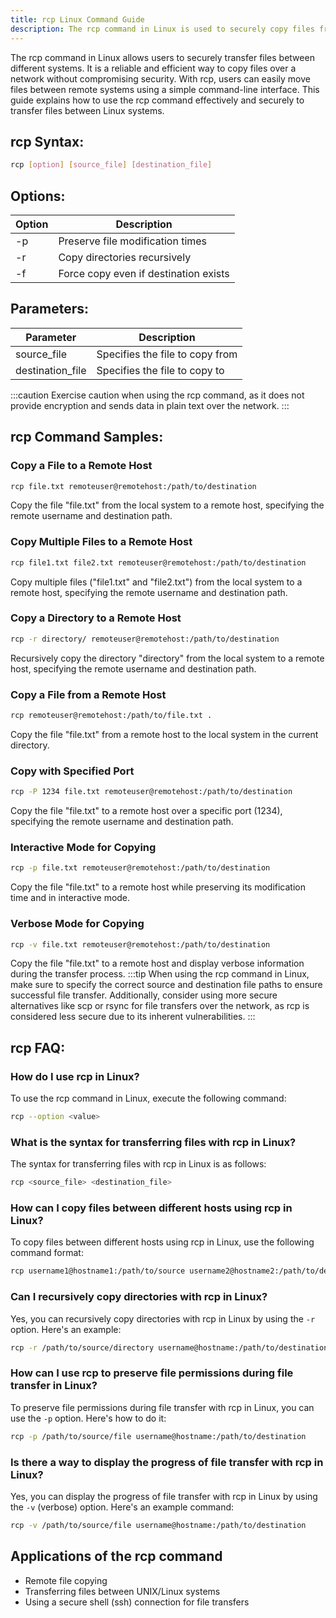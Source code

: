 ```yaml
---
title: rcp Linux Command Guide
description: The rcp command in Linux is used to securely copy files from one system to another. Learn how to transfer files effectively with rcp.
---
```


The rcp command in Linux allows users to securely transfer files between different systems. It is a reliable and efficient way to copy files over a network without compromising security. With rcp, users can easily move files between remote systems using a simple command-line interface. This guide explains how to use the rcp command effectively and securely to transfer files between Linux systems.

## rcp Syntax:
```bash
rcp [option] [source_file] [destination_file]
```
## Options:
| Option | Description                        |
|--------|------------------------------------|
| -p     | Preserve file modification times   |
| -r     | Copy directories recursively        |
| -f     | Force copy even if destination exists |

## Parameters:
| Parameter      | Description                     |
|----------------|---------------------------------|
| source_file    | Specifies the file to copy from  |
| destination_file | Specifies the file to copy to   |

:::caution
Exercise caution when using the rcp command, as it does not provide encryption and sends data in plain text over the network.
:::
## rcp Command Samples:
### Copy a File to a Remote Host
```bash
rcp file.txt remoteuser@remotehost:/path/to/destination
```
Copy the file "file.txt" from the local system to a remote host, specifying the remote username and destination path.

### Copy Multiple Files to a Remote Host
```bash
rcp file1.txt file2.txt remoteuser@remotehost:/path/to/destination
```
Copy multiple files ("file1.txt" and "file2.txt") from the local system to a remote host, specifying the remote username and destination path.

### Copy a Directory to a Remote Host
```bash
rcp -r directory/ remoteuser@remotehost:/path/to/destination
```
Recursively copy the directory "directory" from the local system to a remote host, specifying the remote username and destination path.

### Copy a File from a Remote Host
```bash
rcp remoteuser@remotehost:/path/to/file.txt .
```
Copy the file "file.txt" from a remote host to the local system in the current directory.

### Copy with Specified Port
```bash
rcp -P 1234 file.txt remoteuser@remotehost:/path/to/destination
```
Copy the file "file.txt" to a remote host over a specific port (1234), specifying the remote username and destination path.

### Interactive Mode for Copying
```bash
rcp -p file.txt remoteuser@remotehost:/path/to/destination
```
Copy the file "file.txt" to a remote host while preserving its modification time and in interactive mode.

### Verbose Mode for Copying
```bash
rcp -v file.txt remoteuser@remotehost:/path/to/destination
```
Copy the file "file.txt" to a remote host and display verbose information during the transfer process.
:::tip
When using the rcp command in Linux, make sure to specify the correct source and destination file paths to ensure successful file transfer. Additionally, consider using more secure alternatives like scp or rsync for file transfers over the network, as rcp is considered less secure due to its inherent vulnerabilities.
:::

## rcp FAQ:

### How do I use rcp in Linux?
To use the rcp command in Linux, execute the following command:
```bash
rcp --option <value>
```

### What is the syntax for transferring files with rcp in Linux?
The syntax for transferring files with rcp in Linux is as follows:
```bash
rcp <source_file> <destination_file>
```

### How can I copy files between different hosts using rcp in Linux?
To copy files between different hosts using rcp in Linux, use the following command format:
```bash
rcp username1@hostname1:/path/to/source username2@hostname2:/path/to/destination
```

### Can I recursively copy directories with rcp in Linux?
Yes, you can recursively copy directories with rcp in Linux by using the `-r` option. Here's an example:
```bash
rcp -r /path/to/source/directory username@hostname:/path/to/destination/directory
```

### How can I use rcp to preserve file permissions during file transfer in Linux?
To preserve file permissions during file transfer with rcp in Linux, you can use the `-p` option. Here's how to do it:
```bash
rcp -p /path/to/source/file username@hostname:/path/to/destination
```

### Is there a way to display the progress of file transfer with rcp in Linux?
Yes, you can display the progress of file transfer with rcp in Linux by using the `-v` (verbose) option. Here's an example command:
```bash
rcp -v /path/to/source/file username@hostname:/path/to/destination
```
## Applications of the rcp command

- Remote file copying
- Transferring files between UNIX/Linux systems
- Using a secure shell (ssh) connection for file transfers
